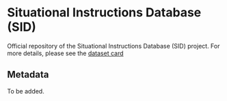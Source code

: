 # Situational Instructions Database (SID)

Official repository of the Situational Instructions Database (SID) project. For more details, please see the [dataset card](DATASET_CARD.md)

## Metadata

To be added.
